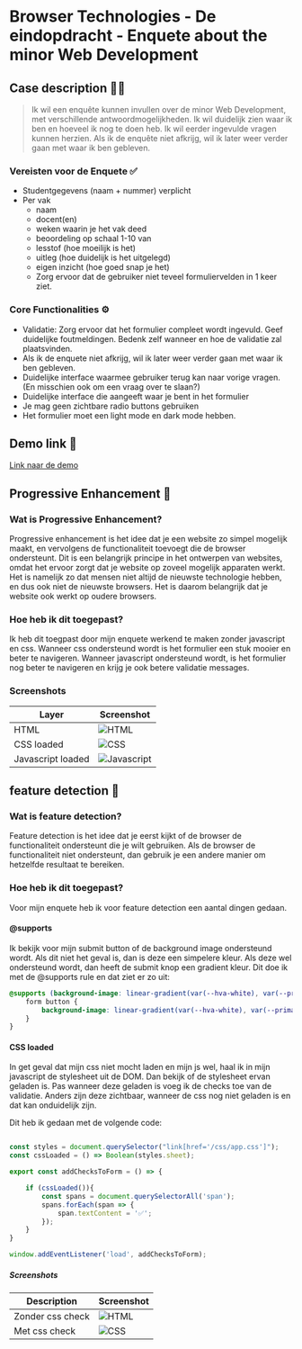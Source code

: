 # Browser Technologies - De eindopdracht - Enquete about the minor Web Development


## Case description ✍🏾
> Ik wil een enquête kunnen invullen over de minor Web Development, met verschillende antwoordmogelijkheden. Ik wil duidelijk zien waar ik ben en hoeveel ik nog te doen heb. Ik wil eerder ingevulde vragen kunnen herzien. Als ik de enquête niet afkrijg, wil ik later weer verder gaan met waar ik ben gebleven.

### Vereisten voor de Enquete ✅
- Studentgegevens (naam + nummer) verplicht
- Per vak
	- naam
	- docent(en)
	- weken waarin je het vak deed
	- beoordeling op schaal 1-10 van
	- lesstof (hoe moeilijk is het)
	- uitleg (hoe duidelijk is het uitgelegd)
	- eigen inzicht (hoe goed snap je het)
	- Zorg ervoor dat de gebruiker niet teveel formuliervelden in 1 keer ziet.


### Core Functionalities ⚙️
- Validatie: Zorg ervoor dat het formulier compleet wordt ingevuld. Geef duidelijke foutmeldingen. Bedenk zelf wanneer en hoe de validatie zal plaatsvinden.
- Als ik de enquete niet afkrijg, wil ik later weer verder gaan met waar ik ben gebleven.
- Duidelijke interface waarmee gebruiker terug kan naar vorige vragen. (En misschien ook om een vraag over te slaan?)
- Duidelijke interface die aangeeft waar je bent in het formulier
- Je mag geen zichtbare radio buttons gebruiken
- Het formulier moet een light mode en dark mode hebben.

## Demo link 🔗
[Link naar de demo](https://browser-technologies-2223-production-c836.up.railway.app/)

## Progressive Enhancement 🛴

### Wat is Progressive Enhancement?
Progressive enhancement is het idee dat je een website zo simpel mogelijk maakt, en vervolgens de functionaliteit toevoegt die de browser ondersteunt. Dit is een belangrijk principe in het ontwerpen van websites, omdat het ervoor zorgt dat je website op zoveel mogelijk apparaten werkt. Het is namelijk zo dat mensen niet altijd de nieuwste technologie hebben, en dus ook niet de nieuwste browsers. Het is daarom belangrijk dat je website ook werkt op oudere browsers.

### Hoe heb ik dit toegepast?
Ik heb dit toegpast door mijn enquete werkend te maken zonder javascript en css. Wanneer css ondersteund wordt is het formulier een stuk mooier en beter te navigeren. Wanneer javascript ondersteund wordt, is het formulier nog beter te navigeren en krijg je ook betere validatie messages.

### Screenshots
| Layer | Screenshot |
| --- | --- |
| HTML | ![HTML](./docs/enhancement/html-layer.jpeg) |
| CSS loaded| ![CSS](./docs/enhancement/css-layer.jpeg) |
| Javascript loaded| ![Javascript](./docs/enhancement/js-layer.jpeg) |

## feature detection 🧪

### Wat is feature detection?
Feature detection is het idee dat je eerst kijkt of de browser de functionaliteit ondersteunt die je wilt gebruiken. Als de browser de functionaliteit niet ondersteunt, dan gebruik je een andere manier om hetzelfde resultaat te bereiken.

### Hoe heb ik dit toegepast?
Voor mijn enquete heb ik voor feature detection een aantal dingen gedaan.

#### @supports
Ik bekijk voor mijn submit button of de background image ondersteund wordt. Als dit niet het geval is, dan is deze een simpelere kleur. Als deze wel ondersteund wordt, dan heeft de submit knop een gradient kleur. Dit doe ik met de @supports rule en dat ziet er zo uit:
```css
@supports (background-image: linear-gradient(var(--hva-white), var(--primary-color), var(--button-bg), rgba(0, 0, 0, .9))){
    form button {
        background-image: linear-gradient(var(--hva-white), var(--primary-color), var(--button-bg), rgba(0, 0, 0, .9));
    }
}
```

#### CSS loaded
In get geval dat mijn css niet mocht laden en mijn js wel, haal ik in mijn javascript de stylesheet uit de DOM. Dan bekijk of de stylesheet ervan geladen is. Pas wanneer deze geladen is voeg ik de checks toe van de validatie. Anders zijn deze zichtbaar, wanneer de css nog niet geladen is en dat kan onduidelijk zijn.

Dit heb ik gedaan met de volgende code:
```js

const styles = document.querySelector("link[href='/css/app.css']");
const cssLoaded = () => Boolean(styles.sheet);

export const addChecksToForm = () => {

    if (cssLoaded()){
        const spans = document.querySelectorAll('span');
        spans.forEach(span => {
            span.textContent = '✅';
        });
    }
}

window.addEventListener('load', addChecksToForm);
```


##### Screenshots
| Description | Screenshot |
| --- | --- |
| Zonder css check | ![HTML](./docs/enhancement/mark-without-csscheck.jpeg) |
| Met css check | ![CSS](./docs/enhancement/mark-with-csscheck.jpeg) |

